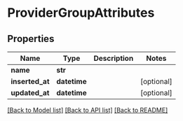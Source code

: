 # ProviderGroupAttributes

## Properties
Name | Type | Description | Notes
------------ | ------------- | ------------- | -------------
**name** | **str** |  | 
**inserted_at** | **datetime** |  | [optional] 
**updated_at** | **datetime** |  | [optional] 

[[Back to Model list]](../README.md#documentation-for-models) [[Back to API list]](../README.md#documentation-for-api-endpoints) [[Back to README]](../README.md)

